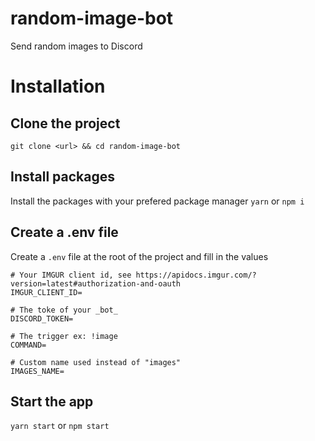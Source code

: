 # random-image-bot
Send random images to Discord

# Installation
## Clone the project
`git clone <url> && cd random-image-bot`

## Install packages
Install the packages with your prefered package manager
`yarn` or `npm i`

## Create a .env file
Create a `.env` file at the root of the project and fill in the values
```dotenv
# Your IMGUR client id, see https://apidocs.imgur.com/?version=latest#authorization-and-oauth
IMGUR_CLIENT_ID=

# The toke of your _bot_
DISCORD_TOKEN=

# The trigger ex: !image
COMMAND=

# Custom name used instead of "images"
IMAGES_NAME=
```

## Start the app
`yarn start` or `npm start`